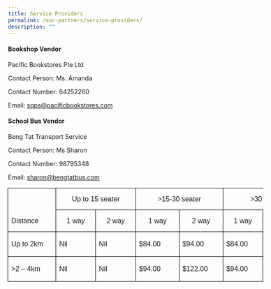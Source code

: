 ```yaml
---
title: Service Providers
permalink: /our-partners/service-providers/
description: ""
---
```

<h4 style="text-align: justify;"><strong>Bookshop Vendor</strong></h4>
<p>Pacific Bookstores Pte Ltd</p>
<p>Contact Person: Ms. Amanda</p>
<p>Contact Number: 64252260</p>
<p style="text-align: justify;">Email: <a href="sqps@pacificbookstores.com">sqps@pacificbookstores.com</a></p>
<h4><strong>School Bus Vendor</strong></h4>
<p>Beng Tat Transport Service</p>
<p>Contact Person: Ms Sharon</p>
<p>Contact Number: 98795348</p>
<p>Email: <a href="sharon@bengtatbus.com">sharon@bengtatbus.com</a></p>
         <!-- /\* Font Definitions \*/ @font-face {font-family:Latha; panose-1:2 0 4 0 0 0 0 0 0 0; mso-font-alt:"Nirmala UI"; mso-font-charset:1; mso-generic-font-family:roman; mso-font-pitch:variable; mso-font-signature:262144 0 0 0 0 0;} @font-face {font-family:"Cambria Math"; panose-1:2 4 5 3 5 4 6 3 2 4; mso-font-charset:0; mso-generic-font-family:roman; mso-font-pitch:variable; mso-font-signature:-536869121 1107305727 33554432 0 415 0;} @font-face {font-family:DengXian; panose-1:2 1 6 0 3 1 1 1 1 1; mso-font-alt:等线; mso-font-charset:134; mso-generic-font-family:auto; mso-font-pitch:variable; mso-font-signature:-1610612033 953122042 22 0 262159 0;} @font-face {font-family:Calibri; panose-1:2 15 5 2 2 2 4 3 2 4; mso-font-charset:0; mso-generic-font-family:swiss; mso-font-pitch:variable; mso-font-signature:-469750017 -1073732485 9 0 511 0;} @font-face {font-family:"\\@DengXian"; panose-1:2 1 6 0 3 1 1 1 1 1; mso-font-charset:134; mso-generic-font-family:auto; mso-font-pitch:variable; mso-font-signature:-1610612033 953122042 22 0 262159 0;} /\* Style Definitions \*/ p.MsoNormal, li.MsoNormal, div.MsoNormal {mso-style-unhide:no; mso-style-qformat:yes; mso-style-parent:""; margin-top:0cm; margin-right:0cm; margin-bottom:8.0pt; margin-left:0cm; line-height:107%; mso-pagination:widow-orphan; font-size:11.0pt; font-family:"Calibri",sans-serif; mso-ascii-font-family:Calibri; mso-ascii-theme-font:minor-latin; mso-fareast-font-family:DengXian; mso-fareast-theme-font:minor-fareast; mso-hansi-font-family:Calibri; mso-hansi-theme-font:minor-latin; mso-bidi-font-family:Latha; mso-bidi-theme-font:minor-bidi; mso-fareast-language:ZH-CN; mso-bidi-language:AR-SA;} .MsoChpDefault {mso-style-type:export-only; mso-default-props:yes; font-family:"Calibri",sans-serif; mso-ascii-font-family:Calibri; mso-ascii-theme-font:minor-latin; mso-fareast-font-family:DengXian; mso-fareast-theme-font:minor-fareast; mso-hansi-font-family:Calibri; mso-hansi-theme-font:minor-latin; mso-bidi-font-family:Latha; mso-bidi-theme-font:minor-bidi; mso-fareast-language:ZH-CN; mso-bidi-language:AR-SA;} .MsoPapDefault {mso-style-type:export-only; margin-bottom:8.0pt; line-height:107%;} @page WordSection1 {size:612.0pt 792.0pt; margin:72.0pt 72.0pt 72.0pt 72.0pt; mso-header-margin:36.0pt; mso-footer-margin:36.0pt; mso-paper-source:0;} div.WordSection1 {page:WordSection1;} -->

<table class="MsoNormalTable" border="0" cellspacing="0" cellpadding="0" width="586" style="width:439.4pt;margin-left:-.5pt;border-collapse:collapse;mso-yfti-tbllook:
 1184;mso-padding-alt:0cm 0cm 0cm 0cm"><tbody><tr style="mso-yfti-irow:0;mso-yfti-firstrow:yes;height:15.0pt"><td width="94" nowrap="" rowspan="2" valign="bottom" style="width:70.85pt;border:solid windowtext 1.0pt;
  border-bottom:solid black 1.0pt;padding:0cm 5.4pt 0cm 5.4pt;height:15.0pt"><p class="MsoNormal"><span style="font-size:12.0pt;line-height:107%;font-family:
  &quot;Arial&quot;,sans-serif;mso-fareast-language:EN-SG">Distance</span></p></td><td width="152" nowrap="" colspan="2" valign="bottom" style="width:114.2pt;border:
  solid windowtext 1.0pt;border-left:none;padding:0cm 5.4pt 0cm 5.4pt;
  height:15.0pt"><p class="MsoNormal" align="center" style="text-align:center"><span style="font-size:12.0pt;line-height:107%;font-family:&quot;Arial&quot;,sans-serif;
  mso-fareast-language:EN-SG">Up to 15 seater</span></p></td><td width="169" nowrap="" colspan="2" valign="bottom" style="width:126.8pt;border:
  solid windowtext 1.0pt;border-left:none;padding:0cm 5.4pt 0cm 5.4pt;
  height:15.0pt"><p class="MsoNormal" align="center" style="text-align:center"><span style="font-size:12.0pt;line-height:107%;font-family:&quot;Arial&quot;,sans-serif;
  mso-fareast-language:EN-SG">&gt;15-30 seater</span></p></td><td width="170" nowrap="" colspan="2" valign="bottom" style="width:127.55pt;
  border:solid windowtext 1.0pt;border-left:none;padding:0cm 5.4pt 0cm 5.4pt;
  height:15.0pt"><p class="MsoNormal" align="center" style="text-align:center"><span style="font-size:12.0pt;line-height:107%;font-family:&quot;Arial&quot;,sans-serif;
  mso-fareast-language:EN-SG">&gt;30 seater</span></p></td></tr><tr style="mso-yfti-irow:1;height:15.0pt"><td width="76" nowrap="" valign="bottom" style="width:2.0cm;border-top:none;
  border-left:none;border-bottom:solid windowtext 1.0pt;border-right:solid windowtext 1.0pt;
  padding:0cm 5.4pt 0cm 5.4pt;height:15.0pt"><p class="MsoNormal" align="center" style="text-align:center"><span style="font-size:12.0pt;line-height:107%;font-family:&quot;Arial&quot;,sans-serif;
  mso-fareast-language:EN-SG">1 way</span></p></td><td width="77" nowrap="" valign="bottom" style="width:57.5pt;border-top:none;
  border-left:none;border-bottom:solid windowtext 1.0pt;border-right:solid windowtext 1.0pt;
  padding:0cm 5.4pt 0cm 5.4pt;height:15.0pt"><p class="MsoNormal" align="center" style="text-align:center"><span style="font-size:12.0pt;line-height:107%;font-family:&quot;Arial&quot;,sans-serif;
  mso-fareast-language:EN-SG">2 way</span></p></td><td width="84" nowrap="" valign="bottom" style="width:63.0pt;border-top:none;
  border-left:none;border-bottom:solid windowtext 1.0pt;border-right:solid windowtext 1.0pt;
  padding:0cm 5.4pt 0cm 5.4pt;height:15.0pt"><p class="MsoNormal" align="center" style="text-align:center"><span style="font-size:12.0pt;line-height:107%;font-family:&quot;Arial&quot;,sans-serif;
  mso-fareast-language:EN-SG">1 way</span></p></td><td width="85" nowrap="" valign="bottom" style="width:63.8pt;border-top:none;
  border-left:none;border-bottom:solid windowtext 1.0pt;border-right:solid windowtext 1.0pt;
  padding:0cm 5.4pt 0cm 5.4pt;height:15.0pt"><p class="MsoNormal" align="center" style="text-align:center"><span style="font-size:12.0pt;line-height:107%;font-family:&quot;Arial&quot;,sans-serif;
  mso-fareast-language:EN-SG">2 way</span></p></td><td width="76" nowrap="" valign="bottom" style="width:2.0cm;border-top:none;
  border-left:none;border-bottom:solid windowtext 1.0pt;border-right:solid windowtext 1.0pt;
  padding:0cm 5.4pt 0cm 5.4pt;height:15.0pt"><p class="MsoNormal" align="center" style="text-align:center"><span style="font-size:12.0pt;line-height:107%;font-family:&quot;Arial&quot;,sans-serif;
  mso-fareast-language:EN-SG">1 way</span></p></td><td width="94" nowrap="" valign="bottom" style="width:70.85pt;border-top:none;
  border-left:none;border-bottom:solid windowtext 1.0pt;border-right:solid windowtext 1.0pt;
  padding:0cm 5.4pt 0cm 5.4pt;height:15.0pt"><p class="MsoNormal" align="center" style="text-align:center"><span style="font-size:12.0pt;line-height:107%;font-family:&quot;Arial&quot;,sans-serif;
  mso-fareast-language:EN-SG">2 way</span></p></td></tr><tr style="mso-yfti-irow:2;height:15.0pt"><td width="94" nowrap="" valign="bottom" style="width:70.85pt;border:solid windowtext 1.0pt;
  border-top:none;padding:0cm 5.4pt 0cm 5.4pt;height:15.0pt"><p class="MsoNormal" style="line-height:150%"><span style="font-size:12.0pt;
  line-height:150%;font-family:&quot;Arial&quot;,sans-serif;mso-fareast-language:EN-SG">Up to 2km</span></p></td><td width="76" nowrap="" valign="bottom" style="width:2.0cm;border-top:none;
  border-left:none;border-bottom:solid windowtext 1.0pt;border-right:solid windowtext 1.0pt;
  padding:0cm 5.4pt 0cm 5.4pt;height:15.0pt"><p class="MsoNormal" style="line-height:150%"><span style="font-size:12.0pt;
  line-height:150%;font-family:&quot;Arial&quot;,sans-serif;mso-fareast-language:EN-SG">Nil</span></p></td><td width="77" nowrap="" valign="bottom" style="width:57.5pt;border-top:none;
  border-left:none;border-bottom:solid windowtext 1.0pt;border-right:solid windowtext 1.0pt;
  padding:0cm 5.4pt 0cm 5.4pt;height:15.0pt"><p class="MsoNormal" style="line-height:150%"><span style="font-size:12.0pt;
  line-height:150%;font-family:&quot;Arial&quot;,sans-serif;mso-fareast-language:EN-SG">Nil</span></p></td><td width="84" nowrap="" valign="bottom" style="width:63.0pt;border-top:none;
  border-left:none;border-bottom:solid windowtext 1.0pt;border-right:solid windowtext 1.0pt;
  padding:0cm 5.4pt 0cm 5.4pt;height:15.0pt"><p class="MsoNormal" style="line-height:150%"><span style="font-size:12.0pt;
  line-height:150%;font-family:&quot;Arial&quot;,sans-serif;mso-fareast-language:EN-SG">$84.00</span></p></td><td width="85" nowrap="" valign="bottom" style="width:63.8pt;border-top:none;
  border-left:none;border-bottom:solid windowtext 1.0pt;border-right:solid windowtext 1.0pt;
  padding:0cm 5.4pt 0cm 5.4pt;height:15.0pt"><p class="MsoNormal" style="line-height:150%"><span style="font-size:12.0pt;
  line-height:150%;font-family:&quot;Arial&quot;,sans-serif;mso-fareast-language:EN-SG">$94.00</span></p></td><td width="76" nowrap="" valign="bottom" style="width:2.0cm;border-top:none;
  border-left:none;border-bottom:solid windowtext 1.0pt;border-right:solid windowtext 1.0pt;
  padding:0cm 5.4pt 0cm 5.4pt;height:15.0pt"><p class="MsoNormal" style="line-height:150%"><span style="font-size:12.0pt;
  line-height:150%;font-family:&quot;Arial&quot;,sans-serif;mso-fareast-language:EN-SG">$84.00</span></p></td><td width="94" nowrap="" valign="bottom" style="width:70.85pt;border-top:none;
  border-left:none;border-bottom:solid windowtext 1.0pt;border-right:solid windowtext 1.0pt;
  padding:0cm 5.4pt 0cm 5.4pt;height:15.0pt"><p class="MsoNormal" style="line-height:150%"><span style="font-size:12.0pt;
  line-height:150%;font-family:&quot;Arial&quot;,sans-serif;mso-fareast-language:EN-SG">$94.00</span></p></td></tr><tr style="mso-yfti-irow:3;mso-yfti-lastrow:yes;height:15.0pt"><td width="94" nowrap="" valign="bottom" style="width:70.85pt;border:solid windowtext 1.0pt;
  border-top:none;padding:0cm 5.4pt 0cm 5.4pt;height:15.0pt"><p class="MsoNormal" style="line-height:150%"><span style="font-size:12.0pt;
  line-height:150%;font-family:&quot;Arial&quot;,sans-serif;mso-fareast-language:EN-SG">&gt;2 – 4km</span></p></td><td width="76" nowrap="" valign="bottom" style="width:2.0cm;border-top:none;
  border-left:none;border-bottom:solid windowtext 1.0pt;border-right:solid windowtext 1.0pt;
  padding:0cm 5.4pt 0cm 5.4pt;height:15.0pt"><p class="MsoNormal" style="line-height:150%"><span style="font-size:12.0pt;
  line-height:150%;font-family:&quot;Arial&quot;,sans-serif;mso-fareast-language:EN-SG">Nil</span></p></td><td width="77" nowrap="" valign="bottom" style="width:57.5pt;border-top:none;
  border-left:none;border-bottom:solid windowtext 1.0pt;border-right:solid windowtext 1.0pt;
  padding:0cm 5.4pt 0cm 5.4pt;height:15.0pt"><p class="MsoNormal" style="line-height:150%"><span style="font-size:12.0pt;
  line-height:150%;font-family:&quot;Arial&quot;,sans-serif;mso-fareast-language:EN-SG">Nil</span></p></td><td width="84" nowrap="" valign="bottom" style="width:63.0pt;border-top:none;
  border-left:none;border-bottom:solid windowtext 1.0pt;border-right:solid windowtext 1.0pt;
  padding:0cm 5.4pt 0cm 5.4pt;height:15.0pt"><p class="MsoNormal" style="line-height:150%"><span style="font-size:12.0pt;
  line-height:150%;font-family:&quot;Arial&quot;,sans-serif;mso-fareast-language:EN-SG">$94.00</span></p></td><td width="85" nowrap="" valign="bottom" style="width:63.8pt;border-top:none;
  border-left:none;border-bottom:solid windowtext 1.0pt;border-right:solid windowtext 1.0pt;
  padding:0cm 5.4pt 0cm 5.4pt;height:15.0pt"><p class="MsoNormal" style="line-height:150%"><span style="font-size:12.0pt;
  line-height:150%;font-family:&quot;Arial&quot;,sans-serif;mso-fareast-language:EN-SG">$122.00</span></p></td><td width="76" nowrap="" valign="bottom" style="width:2.0cm;border-top:none;
  border-left:none;border-bottom:solid windowtext 1.0pt;border-right:solid windowtext 1.0pt;
  padding:0cm 5.4pt 0cm 5.4pt;height:15.0pt"><p class="MsoNormal" style="line-height:150%"><span style="font-size:12.0pt;
  line-height:150%;font-family:&quot;Arial&quot;,sans-serif;mso-fareast-language:EN-SG">$94.00</span></p></td><td width="94" nowrap="" valign="bottom" style="width:70.85pt;border-top:none;
  border-left:none;border-bottom:solid windowtext 1.0pt;border-right:solid windowtext 1.0pt;
  padding:0cm 5.4pt 0cm 5.4pt;height:15.0pt"><p class="MsoNormal" style="line-height:150%"><span style="font-size:12.0pt;
  line-height:150%;font-family:&quot;Arial&quot;,sans-serif;mso-fareast-language:EN-SG">$122.00</span></p></td></tr></tbody></table>


	
	